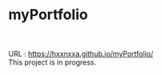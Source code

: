 # myPortfolio</br></br>
URL : https://hxxnxxa.github.io/myPortfolio/ </br>
This project is in progress.

